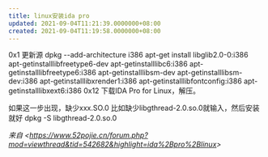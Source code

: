 ```yaml
---
title: linux安装ida pro
updated: 2021-09-04T11:21:39.0000000+08:00
created: 2021-09-04T11:19:58.0000000+08:00
---
```


0x1 更新源
dpkg --add-architecture i386
apt-get install libglib2.0-0:i386
apt-getinstalllibfreetype6-dev
apt-getinstalllibc6:i386
apt-getinstalllibfreetype6:i386
apt-getinstalllibsm-dev
apt-getinstalllibsm-dev:i386
apt-getinstalllibxrender1:i386
apt-getinstalllibfontconfig:i386
apt-getinstalllibxext6:i386
0x12 下载IDA Pro for Linux，解压。

如果这一步出现，缺少xxx.SO.0
比如缺少libgthread-2.0.so.0就输入，然后安装就好
dpkg -S libgthread-2.0.so.0

*来自 \<<https://www.52pojie.cn/forum.php?mod=viewthread&tid=542682&highlight=ida%2Bpro%2Blinux>\>*

